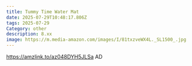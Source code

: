 ```yaml
---
title: Tummy Time Water Mat
date: 2025-07-29T10:48:17.806Z
tags: 2025-07-29
Category: other
description: 8.xx
image: https://m.media-amazon.com/images/I/81txzveWX4L._SL1500_.jpg
---
```

https://amzlink.to/az048DYH5JLSa       AD